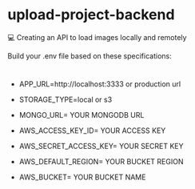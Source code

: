 # upload-project-backend
:computer: Creating an API to load images locally and remotely

Build your .env file based on these specifications: 

#
  * APP_URL=http://localhost:3333 or production url
  * STORAGE_TYPE=local or s3

  * MONGO_URL= YOUR MONGODB URL

  * AWS_ACCESS_KEY_ID= YOUR ACCESS KEY
  * AWS_SECRET_ACCESS_KEY= YOUR SECRET KEY
  * AWS_DEFAULT_REGION= YOUR BUCKET REGION
  * AWS_BUCKET= YOUR BUCKET NAME
#
